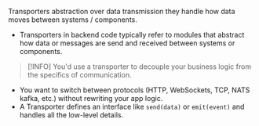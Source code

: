 Transporters abstraction over data transmission they handle how data moves between systems / components.

- Transporters in backend code typically refer to modules that abstract how data or messages are send and received between systems or components.

> [!INFO] You'd use a transporter to decouple your business logic from the specifics of communication.

- You want to switch between protocols (HTTP, WebSockets, TCP, NATS kafka, etc.) without rewriting your app logic.
- A Transporter defines an interface like `send(data)` or `emit(event)` and handles all the low-level details.